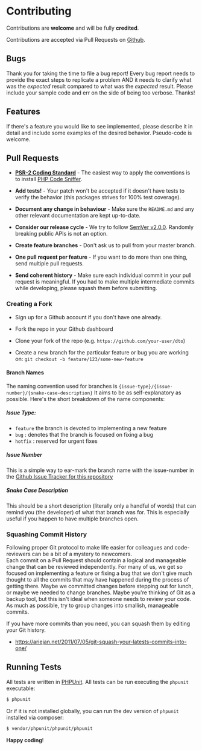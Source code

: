 # Contributing

Contributions are **welcome** and will be fully **credited**.

Contributions are accepted via Pull Requests on [Github](https://github.com/fireproofsocks/dto/pulls).

## Bugs

Thank you for taking the time to file a bug report!  Every bug report needs to provide the exact steps to replicate a 
problem AND it needs to clarify what was the _expected_ result compared to what was the _expected_ result.  Please include
your sample code and err on the side of being too verbose.  Thanks!

## Features

If there's a feature you would like to see implemented, please describe it in detail and include some examples of the desired behavior. 
Pseudo-code is welcome.

## Pull Requests

- **[PSR-2 Coding Standard](https://github.com/php-fig/fig-standards/blob/master/accepted/PSR-2-coding-style-guide.md)** - The easiest way to apply the conventions is to install [PHP Code Sniffer](http://pear.php.net/package/PHP_CodeSniffer).

- **Add tests!** - Your patch won't be accepted if it doesn't have tests to verify the behavior (this packages strives for 100% test coverage).

- **Document any change in behaviour** - Make sure the `README.md` and any other relevant documentation are kept up-to-date.

- **Consider our release cycle** - We try to follow [SemVer v2.0.0](http://semver.org/). Randomly breaking public APIs is not an option.

- **Create feature branches** - Don't ask us to pull from your master branch.

- **One pull request per feature** - If you want to do more than one thing, send multiple pull requests.

- **Send coherent history** - Make sure each individual commit in your pull request is meaningful. If you had to make multiple intermediate commits while developing, please squash them before submitting.

### Creating a Fork

- Sign up for a Github account if you don't have one already.

- Fork the repo in your Github dashboard

- Clone your fork of the repo (e.g. `https://github.com/your-user/dto`)

- Create a new branch for the particular feature or bug you are working on: `git checkout -b feature/123/some-new-feature`

#### Branch Names

The naming convention used for branches is `{issue-type}/{issue-number}/{snake-case-description}` 
It aims to be as self-explanatory as possible.  Here's the short breakdown of the name components:

##### Issue Type:

- `feature` the branch is devoted to implementing a new feature
- `bug` : denotes that the branch is focused on fixing a bug
- `hotfix` : reserved for urgent fixes 

##### Issue Number

This is a simple way to ear-mark the branch name with the issue-number in the [Github Issue Tracker for this repository](https://github.com/fireproofsocks/dto/issues)

##### Snake Case Description

This should be a short description (literally only a handful of words) that can remind you (the developer) of what that 
branch was for.  This is especially useful if you happen to have multiple branches open.

### Squashing Commit History

Following proper Git protocol to make life easier for colleagues and code-reviewers can be a bit of a mystery to newcomers.  
Each commit on a Pull Request should contain a logical and manageable change that can be reviewed independently.  For 
many of us, we get so focused on implementing a feature or fixing a bug that we don't give much thought to all the commits
that may have happened during the process of getting there.  Maybe we committed changes before stepping out for lunch, or
maybe we needed to change branches.  Maybe you're thinking of Git as a backup tool, but this isn't ideal when someone 
needs to review your code.  As much as possible, try to group changes into smallish, manageable commits.

If you have more commits than you need, you can squash them by editing your Git history.

- https://ariejan.net/2011/07/05/git-squash-your-latests-commits-into-one/

## Running Tests

All tests are written in [PHPUnit](https://phpunit.de/).  All tests can be run executing the `phpunit` executable:
 
``` bash
$ phpunit
```

Or if it is not installed globally, you can run the dev version of `phpunit` installed via composer:

``` bash
$ vendor/phpunit/phpunit/phpunit
```

**Happy coding**!